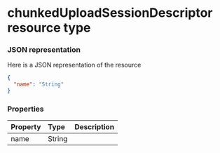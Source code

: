 # chunkedUploadSessionDescriptor resource type



### JSON representation

Here is a JSON representation of the resource

```json
{
  "name": "String"
}

```
### Properties
| Property	   | Type	|Description|
|:---------------|:--------|:----------|
|name|String||

<!-- uuid: 38d6f476-8dbe-4c2a-9916-d84cd9fef857
2015-10-12 23:28:10 UTC -->